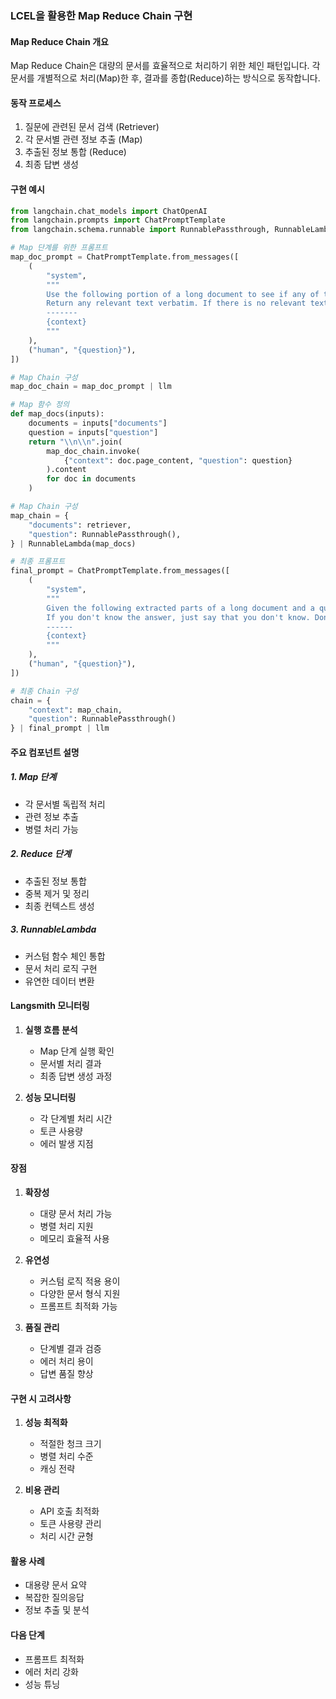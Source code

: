 ### LCEL을 활용한 Map Reduce Chain 구현

#### Map Reduce Chain 개요
Map Reduce Chain은 대량의 문서를 효율적으로 처리하기 위한 체인 패턴입니다. 각 문서를 개별적으로 처리(Map)한 후, 결과를 종합(Reduce)하는 방식으로 동작합니다.

#### 동작 프로세스
1. 질문에 관련된 문서 검색 (Retriever)
2. 각 문서별 관련 정보 추출 (Map)
3. 추출된 정보 통합 (Reduce)
4. 최종 답변 생성

#### 구현 예시
```python
from langchain.chat_models import ChatOpenAI
from langchain.prompts import ChatPromptTemplate
from langchain.schema.runnable import RunnablePassthrough, RunnableLambda

# Map 단계를 위한 프롬프트
map_doc_prompt = ChatPromptTemplate.from_messages([
    (
        "system",
        """
        Use the following portion of a long document to see if any of the text is relevant to answer the question. 
        Return any relevant text verbatim. If there is no relevant text, return : ''
        -------
        {context}
        """
    ),
    ("human", "{question}"),
])

# Map Chain 구성
map_doc_chain = map_doc_prompt | llm

# Map 함수 정의
def map_docs(inputs):
    documents = inputs["documents"]
    question = inputs["question"]
    return "\\n\\n".join(
        map_doc_chain.invoke(
            {"context": doc.page_content, "question": question}
        ).content
        for doc in documents
    )

# Map Chain 구성
map_chain = {
    "documents": retriever,
    "question": RunnablePassthrough(),
} | RunnableLambda(map_docs)

# 최종 프롬프트
final_prompt = ChatPromptTemplate.from_messages([
    (
        "system",
        """
        Given the following extracted parts of a long document and a question, create a final answer. 
        If you don't know the answer, just say that you don't know. Don't try to make up an answer.
        ------
        {context}
        """
    ),
    ("human", "{question}"),
])

# 최종 Chain 구성
chain = {
    "context": map_chain, 
    "question": RunnablePassthrough()
} | final_prompt | llm
```

#### 주요 컴포넌트 설명

##### 1. Map 단계
- 각 문서별 독립적 처리
- 관련 정보 추출
- 병렬 처리 가능

##### 2. Reduce 단계
- 추출된 정보 통합
- 중복 제거 및 정리
- 최종 컨텍스트 생성

##### 3. RunnableLambda
- 커스텀 함수 체인 통합
- 문서 처리 로직 구현
- 유연한 데이터 변환

#### Langsmith 모니터링
1. **실행 흐름 분석**
   - Map 단계 실행 확인
   - 문서별 처리 결과
   - 최종 답변 생성 과정

2. **성능 모니터링**
   - 각 단계별 처리 시간
   - 토큰 사용량
   - 에러 발생 지점

#### 장점
1. **확장성**
   - 대량 문서 처리 가능
   - 병렬 처리 지원
   - 메모리 효율적 사용

2. **유연성**
   - 커스텀 로직 적용 용이
   - 다양한 문서 형식 지원
   - 프롬프트 최적화 가능

3. **품질 관리**
   - 단계별 결과 검증
   - 에러 처리 용이
   - 답변 품질 향상

#### 구현 시 고려사항
1. **성능 최적화**
   - 적절한 청크 크기
   - 병렬 처리 수준
   - 캐싱 전략

2. **비용 관리**
   - API 호출 최적화
   - 토큰 사용량 관리
   - 처리 시간 균형

#### 활용 사례
- 대용량 문서 요약
- 복잡한 질의응답
- 정보 추출 및 분석

#### 다음 단계
- 프롬프트 최적화
- 에러 처리 강화
- 성능 튜닝 